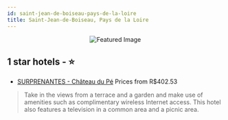```yaml
---
id: saint-jean-de-boiseau-pays-de-la-loire
title: Saint-Jean-de-Boiseau, Pays de la Loire
---
```


<center><img src="https://i.travelapi.com/hotels/16000000/15050000/15049000/15048962/17be926a_z.jpg" alt="Featured Image" /></center>


##  1 star hotels - ⭐️

-    [SURPRENANTES - Château du Pé](https://us.hurb.com/hotels/saint-jean-de-boiseau/surprenantes-chateau-du-pe-JNP-JP517281?cmp=18055) Prices from R$402.53
   > Take in the views from a terrace and a garden and make use of amenities such as complimentary wireless Internet access. This hotel also features a television in a common area and a picnic area.
